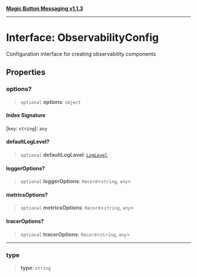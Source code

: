 [**Magic Button Messaging v1.1.3**](../README.md)

***

# Interface: ObservabilityConfig

Configuration interface for creating observability components

## Properties

### options?

> `optional` **options**: `object`

#### Index Signature

\[`key`: `string`\]: `any`

#### defaultLogLevel?

> `optional` **defaultLogLevel**: [`LogLevel`](../enumerations/LogLevel.md)

#### loggerOptions?

> `optional` **loggerOptions**: `Record`\<`string`, `any`\>

#### metricsOptions?

> `optional` **metricsOptions**: `Record`\<`string`, `any`\>

#### tracerOptions?

> `optional` **tracerOptions**: `Record`\<`string`, `any`\>

***

### type

> **type**: `string`
